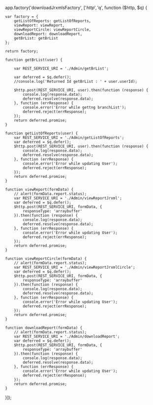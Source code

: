 app.factory('downloadJrxmlsFactory', ['$http', '$q', function ($http, $q) {

    var factory = {
        getListOfReports: getListOfReports,
        viewReport: viewReport,
        viewReportCircle: viewReportCircle,
        downloadReport: downloadReport,
        getBrList: getBrList
    };

    return factory;

    function getBrList(user) {

        var REST_SERVICE_URI = './Admin/getBrList';

        var deferred = $q.defer();
        //console.log('Returned Id getBrList : ' + user.userId);

        $http.post(REST_SERVICE_URI, user).then(function (response) {
            console.log(response.data);
            deferred.resolve(response.data);
        }, function (errResponse) {
            console.error('Error while gettng branchList');
            deferred.reject(errResponse);
        });
        return deferred.promise;
    }

    function getListOfReports(user) {
        var REST_SERVICE_URI = './Admin/getListOfReports';
        var deferred = $q.defer();
        $http.post(REST_SERVICE_URI, user).then(function (response) {
            console.log(response.data);
            deferred.resolve(response.data);
        }, function (errResponse) {
            console.error('Error while updating User');
            deferred.reject(errResponse);
        });
        return deferred.promise;
    }

    function viewReport(formData) {
        // alert(formData.report.status);
        var REST_SERVICE_URI = './Admin/viewReportJrxml';
        var deferred = $q.defer();
        $http.post(REST_SERVICE_URI, formData, {
            responseType: 'arraybuffer'
        }).then(function (response) {
            console.log(response.data);
            deferred.resolve(response.data);
        }, function (errResponse) {
            console.error('Error while updating User');
            deferred.reject(errResponse);
        });
        return deferred.promise;
    }

    function viewReportCircle(formData) {
        // alert(formData.report.status);
        var REST_SERVICE_URI = './Admin/viewReportJrxmlCircle';
        var deferred = $q.defer();
        $http.post(REST_SERVICE_URI, formData, {
            responseType: 'arraybuffer'
        }).then(function (response) {
            console.log(response.data);
            deferred.resolve(response.data);
        }, function (errResponse) {
            console.error('Error while updating User');
            deferred.reject(errResponse);
        });
        return deferred.promise;
    }

    function downloadReport(formData) {
        // alert(formData.report.status);
        var REST_SERVICE_URI = './Admin/downloadReport';
        var deferred = $q.defer();
        $http.post(REST_SERVICE_URI, formData, {
            responseType: 'arraybuffer'
        }).then(function (response) {
            console.log(response.data);
            deferred.resolve(response.data);
        }, function (errResponse) {
            console.error('Error while updating User');
            deferred.reject(errResponse);
        });
        return deferred.promise;
    }

}]);
